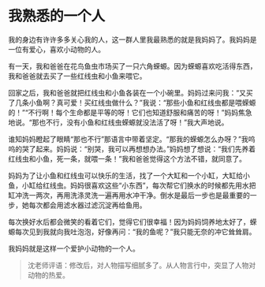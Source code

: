 # 我熟悉的一个人 #

我的身边有许许多多关心我的人，这一群人里我最熟悉的就是我妈妈了。我妈妈是一位有爱心，喜欢小动物的人。
   
有一天，我和爸爸在花鸟鱼虫市场买了一只六角蝾螈。因为蝾螈喜欢吃活得东西，我和爸爸就去买了一些红线虫和小鱼来喂它。
   
回家之后，我和爸爸就把红线虫和小鱼各装在一个小碗里。妈妈过来问我：“又买了几条小鱼啊？真可爱！买红线虫做什么？”我说：“那些小鱼和红线虫都是喂蝾螈的！”“不行啊！每个生命都是平等的呀！它们也知道舒服和痛苦的呀！”妈妈焦急地说。“那也不行，没有小鱼和红线虫蝾螈就没法活了呀！”我大声地说。
   
谁知妈妈瞪起了眼睛“那也不行”那语言中带着坚定。“那我的蝾螈怎么办呀？”我呜呜的哭了起来。妈妈说：“别哭，我可以再想想办法。”妈妈想了想说：“我们先养着红线虫和小鱼，死一条，就喂一条！”我和爸爸觉得这个方法不错，就同意了。
   
妈妈为了让小鱼和红线虫可以快乐的生活，找了一个大缸和一个小缸，大缸给小鱼，小缸给红线虫。妈妈很喜欢这些“小东西”，每次帮它们换水的时候都先用水把缸冲洗一两次，再用洗涤灵洗一遍再用水冲干净。倒水是最后一步也是最重要的一步，她每次都会用滤水器过滤沉淀再给鱼用。
   
每次换好水后都会微笑的看着它们，觉得它们很幸福！因为妈妈饲养地太好了，蝾螈每次见到我就向我吐泡泡，好像再问：“我的鱼呢？”我只能无奈的冲它耸耸肩。
   
我妈妈就是这样一个爱护小动物的一个人。


> 沈老师评语：修改后，对人物描写细腻多了。从人物言行中，突显了人物对动物的热爱。